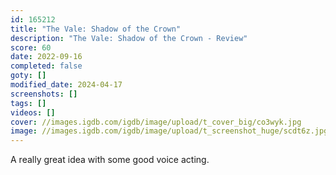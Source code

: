 ```yaml
---
id: 165212
title: "The Vale: Shadow of the Crown"
description: "The Vale: Shadow of the Crown - Review"
score: 60
date: 2022-09-16
completed: false
goty: []
modified_date: 2024-04-17
screenshots: []
tags: []
videos: []
cover: //images.igdb.com/igdb/image/upload/t_cover_big/co3wyk.jpg
image: //images.igdb.com/igdb/image/upload/t_screenshot_huge/scdt6z.jpg
---
```

A really great idea with some good voice acting.